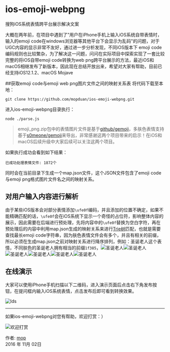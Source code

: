 # ios-emoji-webpng
搜狗iOS系统表情跨平台展示解决文案

   大概在两年前，在项目中遇到了"用户在iPhone手机上输入iOS系统自带表情时，输入的emoji code在windows浏览器等其他平台下会显示为乱码"的问题，对于UGC内容的显示非常不友好，通过进一步分析发现，不同iOS版本下 emoji code编码规则也比较繁杂，为了解决这一问题，问问在实际项目中探索实现了一套比较完整的将iOS自带emoji code转换为web png跨平台展示的方法，最近iOS和macOS相继发布了新版本，因此现在总结开放出来，希望对大家有帮助，目前已经支持iOS12.1.2、macOS Mojave

##获取emoji code与emoji web png图片文件之间的映射关系表
将代码下载至本地：

    git clone https://github.com/mopduan/ios-emoji-webpng.git


进入ios-emoji-webpng目录执行：

    node ./parse.js
    
> emoji_png.zip包中的表情图片文件是基于[github/gemoji](https://github.com/github/gemoji/)，多肤色表情支持基于[s0meone/gemoji](https://github.com/s0meone/gemoji)来导出，非常感谢这两个项目带来的启示！在iOS和macOS后续升级中大家后续可以关注这两个项目。
    
如果执行成功会看到如下结果：

    已成功处理表情文件: 1872个
    
同时会在当前目录下生成一个map.json文件，这个JSON文件包含了emoji code与emoji png格式图片文件名之间的映射关系。

## 对用户输入内容进行解析
   由于某些iOS版本会对部分表情添加```\ufe0f```编码，并且添加的位置不确定，如果不能精确匹配的话，```\ufe0f```会在iOS系统下显示一个奇怪的占位符，影响整体内容的展示，因此需要在后端进行预处理，先将内容中的```\ufe0f```替换为空白字符，再在预处理后的内容中利用map.json生成的映射关系来进行[Trie树](https://zh.wikipedia.org/wiki/Trie)匹配，也就是需要查找最长emoji code字符串，因为肤色表情文件会有多个，并且有相关的前缀，所以必须在生成map.json之前对映射关系进行降序排列，例如：圣诞老人这个表情，不同肤色的圣诞老人拥有相当的前缀```1f385```，![圣诞老人](http://wenwen.gtimg.cn/images/qunapp/emoji/ios/1f385.png?cache=false)![圣诞老人](http://wenwen.gtimg.cn/images/qunapp/emoji/ios/1f385-1f3fb.png)![圣诞老人](http://wenwen.gtimg.cn/images/qunapp/emoji/ios/1f385-1f3fc.png)![圣诞老人](http://wenwen.gtimg.cn/images/qunapp/emoji/ios/1f385-1f3fd.png)![圣诞老人](http://wenwen.gtimg.cn/images/qunapp/emoji/ios/1f385-1f3fe.png)![圣诞老人](http://wenwen.gtimg.cn/images/qunapp/emoji/ios/1f385-1f3ff.png)

## 在线演示
   大家可以使用iPhone手机扫描以下二维码，进入演示页面后点击右下角发布按钮，在提问框内输入iOS系统表情，点击发布后即可看到转换效果。
   
   ![lds](https://cloud.githubusercontent.com/assets/675025/19920022/3ecda7c0-a111-11e6-839a-57fca0368a88.png)


---


如果ios-emoji-webpng对您有帮助，欢迎打赏：）

![欢迎打赏](https://cloud.githubusercontent.com/assets/675025/20477523/f4bc4a56-b010-11e6-9b55-13138ffcf0bb.png)

作者: [mop](https://mopduan.github.io/)  
2016 年 11月 02日
